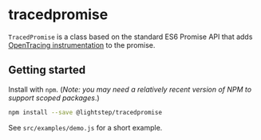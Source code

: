 # tracedpromise

`TracedPromise` is a class based on the standard ES6 Promise API that adds [OpenTracing instrumentation](http://opentracing.io) to the promise.

## Getting started

Install with `npm`. (*Note: you may need a relatively recent version of NPM to support scoped packages*.)

```bash
npm install --save @lightstep/tracedpromise
```

See `src/examples/demo.js` for a short example.
